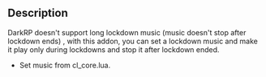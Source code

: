## Description
DarkRP doesn't support long lockdown music (music doesn't stop after lockdown ends) , with this addon, you can set a lockdown music and make it play only during lockdowns and stop it after lockdown ended.

* Set music from cl_core.lua.
